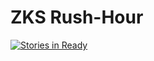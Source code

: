 # ZKS Rush-Hour

[![Stories in Ready](https://files.slack.com/files-pri/T029P2S9M-F0M8RQETD/img_5730.jpg)](https://waffle.io/ksk5280/rush-hour)

